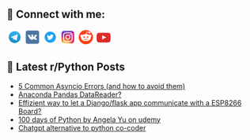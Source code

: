 ## 🔎 Connect with me:
[<img src="https://github.com/bullbesh/bullbesh/blob/main/images/Telegram.png" width="32" height="32" />](https://t.me/bullbesh)
[<img src="https://github.com/bullbesh/bullbesh/blob/main/images/VK.png" width="32" height="32" />](https://vk.com/bullbesh)
[<img src="https://github.com/bullbesh/bullbesh/blob/main/images/Twitter.png" width="32" height="32" />](https://twitter.com/bullbesh1)
[<img src="https://github.com/bullbesh/bullbesh/blob/main/images/Instagram.png" width="32" height="32" />](https://www.instagram.com/bullbesh)
[<img src="https://github.com/bullbesh/bullbesh/blob/main/images/Reddit.png" width="32" height="32" />](https://www.reddit.com/user/bullbesh)
[<img src="https://github.com/bullbesh/bullbesh/blob/main/images/YouTube.png" width="32" height="32" />](https://www.youtube.com/channel/UCtfjRs6uzgq5mfm8S06WTcg)

## 📕 Latest r/Python Posts
<!-- BLOG-POST-LIST:START -->
- [5 Common Asyncio Errors &lpar;and how to avoid them&rpar;](https://www.reddit.com/r/Python/comments/10isqfj/5_common_asyncio_errors_and_how_to_avoid_them/)
- [Anaconda Pandas DataReader?](https://www.reddit.com/r/Python/comments/10ipy0n/anaconda_pandas_datareader/)
- [Effizient way to let a Django/flask app communicate with a ESP8266 Board?](https://www.reddit.com/r/Python/comments/10ipt6v/effizient_way_to_let_a_djangoflask_app/)
- [100 days of Python by Angela Yu on udemy](https://www.reddit.com/r/Python/comments/10ip5u4/100_days_of_python_by_angela_yu_on_udemy/)
- [Chatgpt alternative to python co-coder](https://www.reddit.com/r/Python/comments/10iof4u/chatgpt_alternative_to_python_cocoder/)
<!-- BLOG-POST-LIST:END -->

